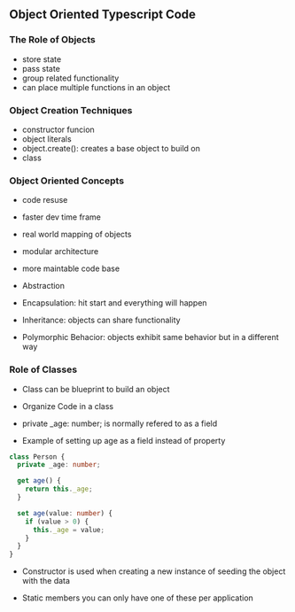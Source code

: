 ## Object Oriented Typescript Code

### The Role of Objects

- store state
- pass state
- group related functionality
- can place multiple functions in an object

### Object Creation Techniques

- constructor funcion
- object literals
- object.create(): creates a base object to build on
- class

### Object Oriented Concepts

- code resuse
- faster dev time frame
- real world mapping of objects
- modular architecture
- more maintable code base

- Abstraction
- Encapsulation: hit start and everything will happen
- Inheritance: objects can share functionality
- Polymorphic Behacior: objects exhibit same behavior but in a different way

### Role of Classes

- Class can be blueprint to build an object
- Organize Code in a class

- private \_age: number; is normally refered to as a field

- Example of setting up age as a field instead of property

```typescript
class Person {
  private _age: number;

  get age() {
    return this._age;
  }

  set age(value: number) {
    if (value > 0) {
      this._age = value;
    }
  }
}
```

- Constructor is used when creating a new instance of seeding the object with the data

- Static members you can only have one of these per application

